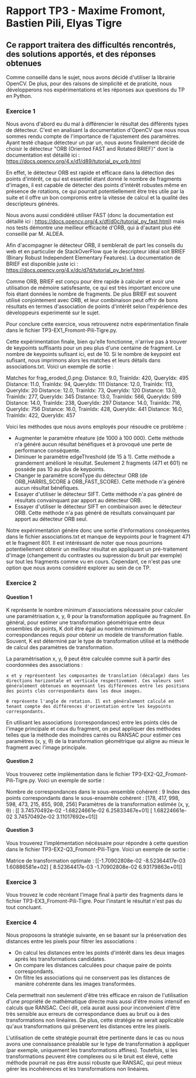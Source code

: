 # Rapport TP3 - Maxime Fromont, Bastien Pili, Elyas Tigre
## Ce rapport traitera des difficultés rencontrés, des solutions apportés, et des réponses obtenues

Comme conseillé dans le sujet, nous avons décidé d'utiliser la librairie OpenCV. De plus, pour des raisons de simplicité et de praticité, nous développerons nos expérimentations et les réponses aux questions du TP en Python.

### Exercice 1

Nous avons d'abord eu du mal à différencier le résultat des différents types de détecteur. C'est en analisant la documentation d'OpenCV que nous nous sommes rendu compte de l'importance de l'ajustement des paramètres. Ayant testé chaque détecteur un par un, nous avons finalement décidé de choisir le détecteur "ORB (Oriented FAST and Rotated BRIEF)" dont la documentation est détaillé ici : https://docs.opencv.org/4.x/d1/d89/tutorial_py_orb.html

En effet, le détecteur ORB est rapide et efficace dans la détection des points d'intérêt, ce qui est essentiel étant donné le nombre de fragments d'images, il est capable de détecter des points d'intérêt robustes même en présence de rotations, ce qui pourrait potentiellement être très utile par la suite et il offre un bon compromis entre la vitesse de calcul et la qualité des descripteurs générés.

Nous avons aussi condidéré utiliser FAST (donc la documentation est détaillé ici : https://docs.opencv.org/4.x/df/d0c/tutorial_py_fast.html) mais nos tests démontre une meilleur efficacité d'ORB, qui à d'autant plus été conseillé par M. ALDEA.

Afin d'acompagner le détecteur ORB, il semblerait de part les conseils du web et en particulier de StackOverFlow que le descripteur idéal soit BRIEF (Binary Robust Independent Elementary Features). La documentation de BRIEF est disponible juste ici : https://docs.opencv.org/4.x/dc/d7d/tutorial_py_brief.html.

Comme ORB, BRIEF est conçu pour être rapide à calculer et avoir une utilisation de mémoire satisfesante, ce qui est très important encore une fois étant données le nombre de fragments. De plus BRIEF est souvent utilisé conjointement avec ORB, et leur combinaison peut offrir de bons résultats en termes d'association de points d'intérêt selon l'expérience des développeurs experimenté sur le sujet.

Pour conclure cette exercice, vous retrouverez notre expérimentation finale dans le fichier TP3-EX1_Fromont-Pili-Tigre.py.

Cette expérimentation finale, bien qu'elle fonctionne, n'arrive pas à trouver de keypoints suffisants pour un peu plus d'une centaine de fragment. Le nombre de keypoints sufisant ici, est de 10. Si le nombre de keypoint est sufisant, nous imprimons alors les matches et leurs détails dans associations.txt. Voici un exemple de sortie :

Matches for frag_eroded_0.png:
Distance: 9.0, TrainIdx: 420, QueryIdx: 495
Distance: 11.0, TrainIdx: 94, QueryIdx: 111
Distance: 12.0, TrainIdx: 113, QueryIdx: 20
Distance: 12.0, TrainIdx: 73, QueryIdx: 120
Distance: 13.0, TrainIdx: 277, QueryIdx: 345
Distance: 13.0, TrainIdx: 566, QueryIdx: 599
Distance: 14.0, TrainIdx: 238, QueryIdx: 297
Distance: 14.0, TrainIdx: 716, QueryIdx: 756
Distance: 16.0, TrainIdx: 428, QueryIdx: 441
Distance: 16.0, TrainIdx: 422, QueryIdx: 457

Voici les méthodes que nous avons employés pour résoudre ce problème :
- Augmenter le paramètre nfeature (de 1000 à 100 000). Cette méthode n'a généré aucun résultat bénéfiques et à provoqué une perte de performance conséquente.
- Diminuer le paramètre edgeThreshold (de 15 à 1). Cette méthode a grandement amélioré le résultat. Seulement 2 fragments (471 et 601) ne possède pas 10 au plus de keypoints.
- Changer le paramètre scoreType du détecteur ORB (de ORB_HARRIS_SCORE à ORB_FAST_SCORE). Cette méthode n'a généré aucun résultat bénéfiques.
- Essayer d'utiliser le détecteur SIFT. Cette méthode n'a pas généré de résultats convainquant par apport au détecteur ORB.
- Essayer d'utiliser le détecteur SIFT en combinaison avec le détecteur ORB. Cette méthode n'a pas généré de résultats convainquant par apport au détecteur ORB seul.

Notre expérimentation génère donc une sortie d'informations conséquentes dans le fichier associations.txt et manque de keypoints pour le fragment 471 et le fragment 601.
Il est intéréssant de noter que nous pourrions potentiellement obtenir un meilleur résultat en appliquant un pré-traitement d'image (changement du contrastes ou supression du bruit par exemple) sur tout les fragments comme vu en cours. Cependant, ce n'est pas une option que nous avons considéré explorer au sein de ce TP.

### Exercice 2

#### Question 1

K représente le nombre minimum d'associations nécessaire pour calculer une paramétrisation x, y, θ pour la transformation appliquée au fragment. En général, pour estimer une transformation géométrique entre deux ensembles de points, K doit être égal au nombre minimum de correspondances requis pour obtenir un modèle de transformation fiable. Souvent, K est déterminé par le type de transformation utilisé et la méthode de calcul des paramètres de transformation.

La paramétrisation x, y, θ peut être calculée comme suit à partir des coordonnées des associations :

    x et y représentent les composantes de translation (décalage) dans les directions horizontale et verticale respectivement. Ces valeurs sont généralement obtenues en moyennant les différences entre les positions des points clés correspondants dans les deux images.

    θ représente l'angle de rotation. Il est généralement calculé en tenant compte des différences d'orientation entre les keypoints correspondants.

En utilisant les associations (correspondances) entre les points clés de l'image principale et ceux du fragment, on peut appliquer des méthodes telles que la méthode des moindres carrés ou RANSAC pour estimer ces paramètres (x, y, θ) de la transformation géométrique qui aligne au mieux le fragment avec l'image principale.

#### Question 2

Vous trouverez cette implémentation dans le fichier TP3-EX2-Q2_Fromont-Pili-Tigre.py. Voici un exemple de sortie :

Nombre de correspondances dans le sous-ensemble cohérent : 9
Index des points correspondants dans le sous-ensemble cohérent : [178, 417, 998, 598, 473, 215, 855, 908, 256]
Paramètres de la transformation estimée (x, y, θ) : [[ 3.74570492e-02 -1.68224661e-02  6.25833467e+01]
                                                     [ 1.68224661e-02  3.74570492e-02  3.11017692e+01]]

 #### Question 3

 Vous trouverez l'implémentation nécéssaire pour répondre à cette question dans le fichier TP3-EX2-Q3_Fromont-Pili-Tigre. Voici un exemple de sortie :

Matrice de transformation optimale :
[[-1.70902808e-02 -8.52364417e-03  1.60886581e+02]
 [ 8.52364417e-03 -1.70902808e-02  6.93179863e+01]]

 ### Exercice 3

 Vous trouvez le code récréant l'image final à partir des fragments dans le fichier TP3-EX3_Fromont-Pili-Tigre.
 Pour l'instant le résultat n'est pas du tout concluant.

 ### Exercice 4
Nous proposons la stratégie suivante, en se basant sur la préservation des distances entre les pixels pour filtrer les associations :
 - On calcul les distances entre les points d'intérêt dans les deux images après les transformations candidates.
 - On compare les distances calculées pour chaque paire de points correspondants.
 - On filtre les associations qui ne conservent pas les distances de manière cohérente dans les images transformées.

 Cela permettrait non seulement d'être très efficace en raison de l'utilisation d'une propriété de mathématique directe mais aussi d'être moins intensif en calculs que RANSAC. Ceci dit, cela aurait aussi pour inconvénient d'être très sensible aux erreurs de correspondance dues au bruit ou à des transformations non linéaires. De plus, cette stratégie ne serait applicable qu'aux transformations qui préservent les distances entre les pixels.

L'utilisation de cette stratégie pourrait être pertinente dans le cas ou nous avons une connaissance préalable sur le type de transformation à appliquer (par exemple, uniquement les transformations affines). Toutefois, si les transformations peuvent être complexes ou si le bruit est élevé, cette méthode pourrait ne pas être aussi robuste que RANSAC, qui peut mieux gérer les incohérences et les transformations non linéaires.